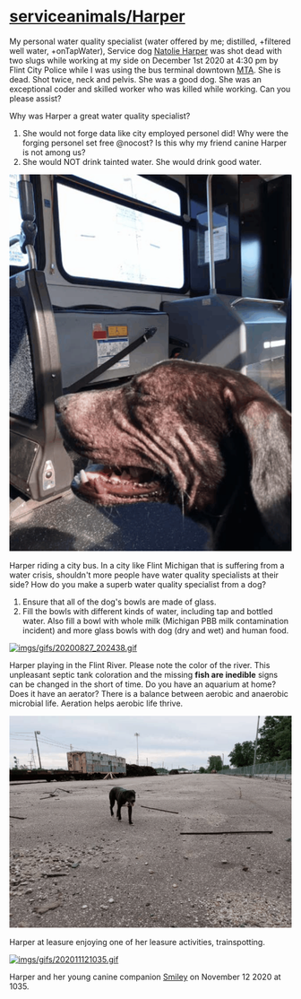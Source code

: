 <link rel="prerender" href="https://github.com/serviceanimals/Harper/">

# [serviceanimals/](https://serviceanimals.github.io/)[Harper](https://serviceanimals.github.io/Harper)

My personal water quality specialist (water offered by me; distilled, +filtered well water, +onTapWater), Service dog [Natolie Harper](https://serviceanimals.github.io/Harper/) was shot dead with two slugs while working at my side on December 1st 2020 at 4:30 pm by Flint City Police while I was using the bus terminal downtown [MTA](https://mtaflint.org/).  She is dead.  Shot twice, neck and pelvis.  She was a good dog.  She was an exceptional coder and skilled worker who was killed while working.  Can you please assist?

Why was Harper a great water quality specialist?
1.  She would not forge data like city employed personel did!  Why were the forging personel set free @nocost?  Is this why my friend canine Harper is not among us?
1.  She would NOT drink tainted water.  She would drink good water.

[![imgs/gifs/20200731_094412.gif](https://github.com/serviceanimals/Harper/raw/master/imgs/gifs/20200731_094412.gif)](https://github.com/serviceanimals/Harper/raw/master/imgs/gifs/20200731_094412.gif)

Harper riding a city bus.  In a city like Flint Michigan that is suffering from a water crisis, shouldn't more people have water quality specialists at their side?  How do you make a superb water quality specialist from a dog?

1.  Ensure that all of the dog's bowls are made of glass.
1.  Fill the bowls with different kinds of water, including tap and bottled water.  Also fill a bowl with whole milk (Michigan PBB milk contamination incident) and more glass bowls with dog (dry and wet) and human food.

[![imgs/gifs/20200827_202438.gif](https://github.com/serviceanimals/Harper/raw/master/imgs/gifs/20200827_202438.gif)](https://github.com/serviceanimals/Harper/raw/master/imgs/gifs/20200827_202438.gif)

Harper playing in the Flint River.  Please note the color of the river.  This unpleasant septic tank coloration and the missing **fish are inedible** signs can be changed in the short of time.  Do you have an aquarium at home?  Does it have an aerator?  There is a balance between aerobic and anaerobic microbial life.  Aeration helps aerobic life thrive. 

[![imgs/gifs/20200801_113933.gif](https://github.com/serviceanimals/Harper/raw/master/imgs/gifs/20200801_113933.gif)](https://github.com/serviceanimals/Harper/raw/master/imgs/gifs/20200801_113933.gif)

Harper at leasure enjoying one of her leasure activities, trainspotting.

[![imgs/gifs/202011121035.gif](https://github.com/serviceanimals/Harper/raw/master/imgs/gifs/202011121035.gif)](https://github.com/serviceanimals/Harper/raw/master/imgs/gifs/202011121035.gif)

Harper and her young canine companion [Smiley](https://serviceanimals.github.io/Smiley/) on November 12 2020 at 1035.

<!-- [Issues at this repository](https://github.com/serviceanimals/Harper/issues)

[Pulls at this repository](https://github.com/serviceanimals/Harper/pulls)

Harper README.md EOF -->
